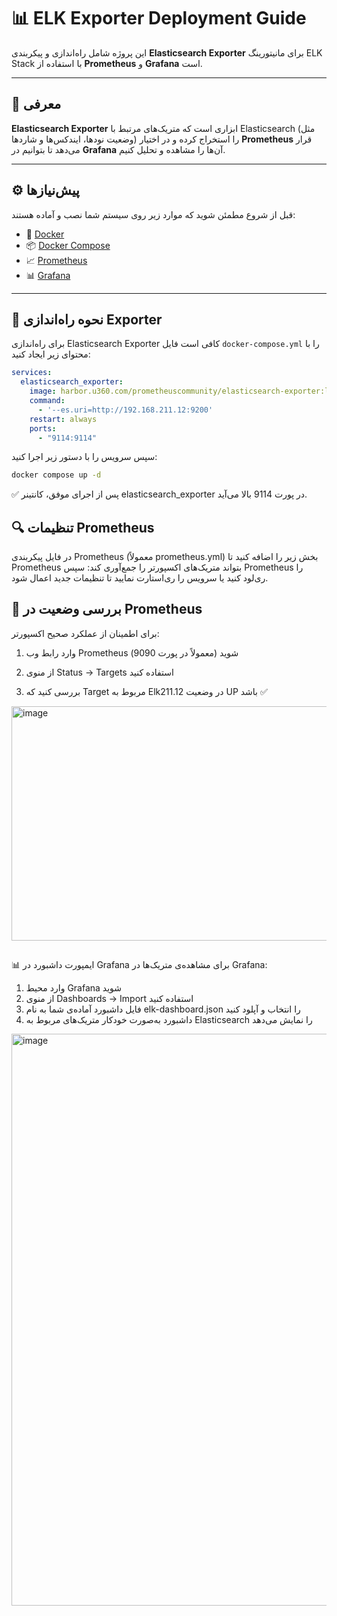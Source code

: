 # 📊 ELK Exporter Deployment Guide

این پروژه شامل راه‌اندازی و پیکربندی **Elasticsearch Exporter** برای مانیتورینگ ELK Stack با استفاده از **Prometheus** و **Grafana** است.

---

## 🧩 معرفی

**Elasticsearch Exporter** ابزاری است که متریک‌های مرتبط با Elasticsearch (مثل وضعیت نودها، ایندکس‌ها و شاردها) را استخراج کرده و در اختیار **Prometheus** قرار می‌دهد تا بتوانیم در **Grafana** آن‌ها را مشاهده و تحلیل کنیم.

---

## ⚙️ پیش‌نیازها

قبل از شروع مطمئن شوید که موارد زیر روی سیستم شما نصب و آماده هستند:

- 🐳 [Docker](https://docs.docker.com/get-docker/)
- 📦 [Docker Compose](https://docs.docker.com/compose/)
- 📈 [Prometheus](https://prometheus.io/)
- 📊 [Grafana](https://grafana.com/)

---

## 🚀 نحوه راه‌اندازی Exporter

برای راه‌اندازی Elasticsearch Exporter کافی است فایل `docker-compose.yml` را با محتوای زیر ایجاد کنید:

```yaml
services:
  elasticsearch_exporter:
    image: harbor.u360.com/prometheuscommunity/elasticsearch-exporter:latest
    command:
      - '--es.uri=http://192.168.211.12:9200'
    restart: always
    ports:
      - "9114:9114"
```

سپس سرویس را با دستور زیر اجرا کنید:

```bash
docker compose up -d
```
✅ پس از اجرای موفق، کانتینر elasticsearch_exporter در پورت 9114 بالا می‌آید.


## 🔍 تنظیمات Prometheus
در فایل پیکربندی Prometheus (معمولاً prometheus.yml) بخش زیر را اضافه کنید تا Prometheus بتواند متریک‌های اکسپورتر را جمع‌آوری کند:
سپس Prometheus را ری‌لود کنید یا سرویس را ری‌استارت نمایید تا تنظیمات جدید اعمال شود.


## 🧪 بررسی وضعیت در Prometheus
برای اطمینان از عملکرد صحیح اکسپورتر:
  
 1. وارد رابط وب Prometheus شوید (معمولاً در پورت 9090)
  
 2. از منوی Status → Targets استفاده کنید

 3. بررسی کنید که Target مربوط به Elk211.12 در وضعیت UP باشد ✅
<img width="1889" height="375" alt="image" src="https://github.com/user-attachments/assets/83bdea79-8234-4470-869c-a10eca89092e" />


##
📊 ایمپورت داشبورد در Grafana
برای مشاهده‌ی متریک‌ها در Grafana:
1.	وارد محیط Grafana شوید
2.	از منوی Dashboards → Import استفاده کنید
3.	فایل داشبورد آماده‌ی شما به نام elk-dashboard.json را انتخاب و آپلود کنید
4.	داشبورد به‌صورت خودکار متریک‌های مربوط به Elasticsearch را نمایش می‌دهد

<img width="1649" height="915" alt="image" src="https://github.com/user-attachments/assets/08007c16-8e2d-4a20-ad33-4a5273ae1f9d" />
